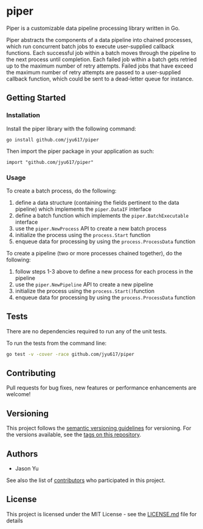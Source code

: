 # piper

Piper is a customizable data pipeline processing library written in Go.

Piper abstracts the components of a data pipeline into chained processes, which run concurrent batch jobs to execute user-supplied callback functions.  Each successful job within a batch moves through the pipeline to the next process until completion.  Each failed job within a batch gets retried up to the maximum number of retry attempts.  Failed jobs that have exceed the maximum number of retry attempts are passed to a user-supplied callback function, which could be sent to a dead-letter queue for instance.

## Getting Started 

### Installation

Install the piper library with the following command:

```
go install github.com/jyu617/piper
```

Then import the piper package in your application as such:

```
import "github.com/jyu617/piper"
```

### Usage

To create a batch process, do the following:
 1) define a data structure (containing the fields pertinent to the data pipeline) which implements the `piper.DataIF` interface 
 2) define a batch function which implements the `piper.BatchExecutable` interface
 3) use the `piper.NewProcess` API to create a new batch process
 4) initialize the process using the `process.Start` function
 5) enqueue data for processing by using the `process.ProcessData` function

To create a pipeline (two or more processes chained together), do the following:
 1) follow steps 1-3 above to define a new process for each process in the pipeline
 2) use the `piper.NewPipeline` API to create a new pipeline
 3) initialize the process using the `process.Start()`function
 4) enqueue data for processing by using the `process.ProcessData` function

## Tests

There are no dependencies required to run any of the unit tests.  

To run the tests from the command line:

```sh
go test -v -cover -race github.com/jyu617/piper
```

## Contributing

Pull requests for bug fixes, new features or performance enhancements are welcome!

## Versioning

This project follows the [semantic versioning guidelines](http://semver.org/) for versioning.  For the versions available, see the [tags on this repository](https://github.com/jyu617/tags). 

## Authors

* Jason Yu

See also the list of [contributors](https://github.com/jyu617/contributors) who participated in this project.

## License

This project is licensed under the MIT License - see the [LICENSE.md](LICENSE.md) file for details
